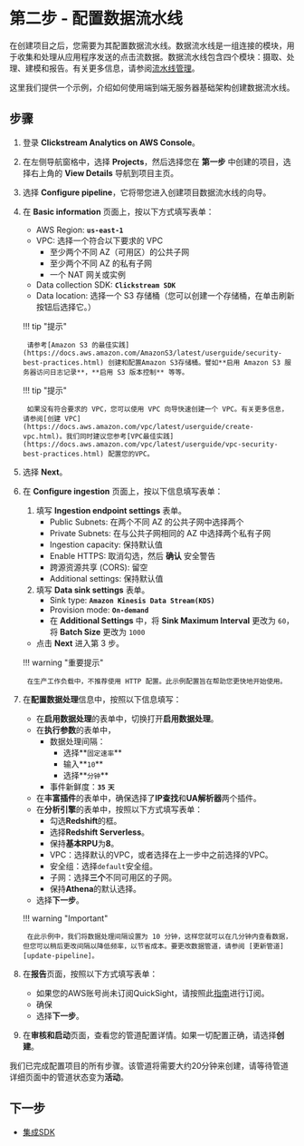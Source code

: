 # 第二步 - 配置数据流水线
在创建项目之后，您需要为其配置数据流水线。数据流水线是一组连接的模块，用于收集和处理从应用程序发送的点击流数据。数据流水线包含四个模块：摄取、处理、建模和报告。有关更多信息，请参阅[流水线管理](../pipeline-mgmt/index.md)。

这里我们提供一个示例，介绍如何使用端到端无服务器基础架构创建数据流水线。

## 步骤

1. 登录 **Clickstream Analytics on AWS Console**。
2. 在左侧导航窗格中，选择 **Projects**，然后选择您在 **第一步** 中创建的项目，选择右上角的 **View Details** 导航到项目主页。
3. 选择 **Configure pipeline**，它将带您进入创建项目数据流水线的向导。
4. 在 **Basic information** 页面上，按以下方式填写表单：
    * AWS Region: **`us-east-1`**
    * VPC: 选择一个符合以下要求的 VPC
        - 至少两个不同 AZ（可用区）的公共子网
        - 至少两个不同 AZ 的私有子网
        - 一个 NAT 网关或实例
    * Data collection SDK: **`Clickstream SDK`**
    * Data location: 选择一个 S3 存储桶（您可以创建一个存储桶，在单击刷新按钮后选择它。）

    !!! tip "提示"

        请参考[Amazon S3 的最佳实践](https://docs.aws.amazon.com/AmazonS3/latest/userguide/security-best-practices.html) 创建和配置Amazon S3存储桶。譬如**启用 Amazon S3 服务器访问日志记录**，**启用 S3 版本控制** 等等。

    !!! tip "提示"

        如果没有符合要求的 VPC，您可以使用 VPC 向导快速创建一个 VPC。有关更多信息，请参阅[创建 VPC](https://docs.aws.amazon.com/vpc/latest/userguide/create-vpc.html)。我们同时建议您参考[VPC最佳实践](https://docs.aws.amazon.com/vpc/latest/userguide/vpc-security-best-practices.html) 配置您的VPC。

5. 选择 **Next**。
6. 在 **Configure ingestion** 页面上，按以下信息填写表单：
    1. 填写 **Ingestion endpoint settings** 表单。
        * Public Subnets: 在两个不同 AZ 的公共子网中选择两个
        * Private Subnets: 在与公共子网相同的 AZ 中选择两个私有子网
        * Ingestion capacity: 保持默认值
        * Enable HTTPS: 取消勾选，然后 **确认** 安全警告
        * 跨源资源共享 (CORS): 留空
        * Additional settings: 保持默认值
    2. 填写 **Data sink settings** 表单。
        * Sink type: **`Amazon Kinesis Data Stream(KDS)`**
        * Provision mode: **`On-demand`**
        * 在 **Additional Settings** 中，将 **Sink Maximum Interval** 更改为 `60`，将 **Batch Size** 更改为 `1000`
    * 点击 **Next** 进入第 3 步。

    !!! warning "重要提示"

        在生产工作负载中，不推荐使用 HTTP 配置。此示例配置旨在帮助您更快地开始使用。

5. 在**配置数据处理**信息中，按照以下信息填写：
    * 在**启用数据处理**的表单中，切换打开**启用数据处理**。
    * 在**执行参数**的表单中，
        * 数据处理间隔：
            * 选择**`固定速率`**
            * 输入**`10`**
            * 选择**`分钟`**
        * 事件新鲜度：**`35`** **`天`**
    * 在**丰富插件**的表单中，确保选择了**IP查找**和**UA解析器**两个插件。
    * 在**分析引擎**的表单中，按照以下方式填写表单：
        * 勾选**Redshift**的框。
        * 选择**Redshift Serverless**。
        * 保持**基本RPU**为**8**。
        * VPC：选择默认的VPC，或者选择在上一步中之前选择的VPC。
        * 安全组：选择`default`安全组。
        * 子网：选择**三个**不同可用区的子网。
        * 保持**Athena**的默认选择。
    * 选择**下一步**。

    !!! warning "Important"

        在此示例中，我们将数据处理间隔设置为 10 分钟，这样您就可以在几分钟内查看数据，但您可以稍后更改间隔以降低频率，以节省成本。要更改数据管道，请参阅 [更新管道][update-pipeline]。 

6. 在**报告**页面，按照以下方式填写表单：
    * 如果您的AWS账号尚未订阅QuickSight，请按照此[指南][quickSight-subscription]进行订阅。
    * 确保
    * 选择**下一步**。

7. 在**审核和启动**页面，查看您的管道配置详情。如果一切配置正确，请选择**创建**。

我们已完成配置项目的所有步骤。该管道将需要大约20分钟来创建，请等待管道详细页面中的管道状态变为**活动**。

## 下一步

* [集成SDK](./3.integrate-sdk.md)

[quickSight-subscription]: https://docs.aws.amazon.com/quicksight/latest/user/signing-up.html
[create-a-VPC]: https://docs.aws.amazon.com/vpc/latest/userguide/create-vpc.html
[update-pipeline]: ../pipeline-mgmt/pipe-mgmt.md